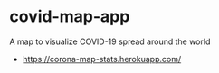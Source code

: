 # covid-map-app
A map to visualize COVID-19 spread around the world

* https://corona-map-stats.herokuapp.com/
